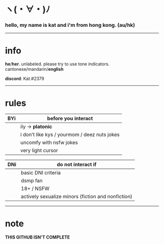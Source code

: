 # ヽ(・∀・)ﾉ	

### hello, my name is **kat** and i'm from hong kong. (au/hk)
----------------------------------


# info 

**he**/**her**. unlabeled. please try to use tone indicators. cantonese/mandarin/**english** 


**discord**: Kat.#2379

----------------------------------


# rules 


| **BYi** | **before you interact** |
| --- | ------------------- |
|     | ily → **platonic** |
|     | i don’t like kys / yourmom / deez nuts jokes |
|     | uncomfy with nsfw jokes |
|     | very light cursor |


| **DNi** | **do not interact if** |
| --- | ------------------ |
|     | basic DNI criteria |
|     | dsmp fan |
|     | 18+ / NSFW |
|     | actively sexualize minors (fiction and nonfiction) |


----------------------------------


# note

#### THIS GITHUB ISN'T COMPLETE
